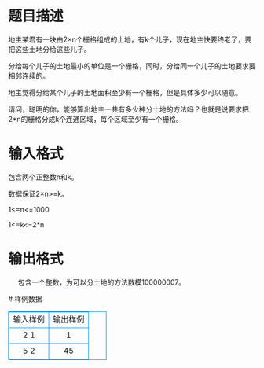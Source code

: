 # 

 
 # 题目描述 
<p>地主某君有一块由2&times;n个栅格组成的土地，有k个儿子，现在地主快要终老了，要把这些土地分给这些儿子。</p>

<p>分给每个儿子的土地最小的单位是一个栅格，同时，分给同一个儿子的土地要求要相邻连续的。</p>

<p>地主觉得分给某个儿子的土地面积至少有一个栅格，但是具体多少可以随意。</p>

<p>请问，聪明的你，能够算出地主一共有多少种分土地的方法吗？也就是说要求把2*n的栅格分成k个连通区域，每个区域至少有一个栅格。</p> 

 
 # 输入格式 
<p>包含两个正整数n和k。</p>

<p>数据保证2&times;n&gt;=k。</p>

<p>1&lt;=n&lt;=1000</p>

<p>1&lt;=k&lt;=2*n</p> 

 
 # 输出格式 
<p>&nbsp;&nbsp;&nbsp;&nbsp;&nbsp;包含一个整数，为可以分土地的方法数模100000007。</p> 
# 样例数据
<style>
        table,table tr th, table tr td { border:1px solid #0094ff; }
        table { width: 200px; min-height: 25px; line-height: 25px; text-align: center; border-collapse: collapse;}   
    </style>
<table>
	<tr>
		<td>输入样例</td>
		<td>输出样例</td>
	</tr>
<tr><td>2 1</td><td>1</td></tr><tr><td>5 2</td><td>45</td></tr></table>
